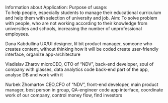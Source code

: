 Information about Application:
Purpose of usage:  
To help people, especially students to manage their educational curriculum and help them with selection of university and job.
Aim: 
To solve problem with people, who are not working according to their knowledge from universities and schools, increasing the number of unprofessional employees. 

Dana Kabdullina
UX/UI designer, lil bit product manager, someone who creates content, without thinking how it will be coded 
create user-friendly interface, organize app-architecture


Vladislav Zharov
microCEO, CTO of “NDV”, back-end developer, soul of company with glasses, data analytics
code back-end part of the app, analyse DB and work with it


Nurbek Zhomartov
CEO,CFO of “NDV”, front-end developer, main product manager, best person in group, QA-engineer
code app interface, coordinate work of our company, control money flow, find investors



